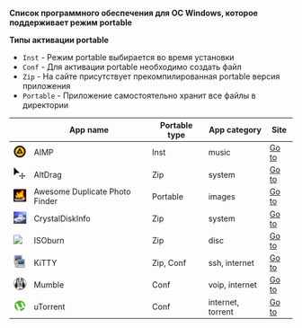 __Список программного обеспечения для ОС Windows, которое поддерживает режим portable__

__Типы активации portable__
- `Inst` - Режим portable выбирается во время установки
- `Conf` - Для активации portable необходимо создать файл
- `Zip` - На сайте присутствует прекомпилированная portable версия приложения
- `Portable` - Приложение самостоятельно хранит все файлы в директории

|   | App name | Portable type | App category | Site |
| - | -------- | ------------- | ------------ | ---- |
| ![](https://raw.githubusercontent.com/iiiypuk/portable-apps/master/aimp/icon.png) | AIMP | Inst | music | [Go to](http://aimp.ru/) |
| ![](https://raw.githubusercontent.com/iiiypuk/portable-apps/master/altdrag/icon.png) | AltDrag | Zip | system | [Go to](https://stefansundin.github.io/altdrag/) |
| ![](https://raw.githubusercontent.com/iiiypuk/portable-apps/master/adpf/icon.png) | Awesome Duplicate Photo Finder | Portable | images | [Go to](http://www.duplicate-finder.com/photo.html) |
| ![](https://raw.githubusercontent.com/iiiypuk/portable-apps/master/crystaldiskinfo/icon.png) | CrystalDiskInfo | Zip | system | [Go to](http://crystalmark.info/?lang=en) |
| ![](https://raw.githubusercontent.com/iiiypuk/portable-apps/master/isoburn/icon.png) | ISOburn | Zip | disc | [Go to](http://isoburn.org/) |
| ![](https://raw.githubusercontent.com/iiiypuk/portable-apps/master/kitty/icon.png) | KiTTY | Zip, Conf | ssh, internet | [Go to](http://www.9bis.net/kitty/) |
| ![](https://raw.githubusercontent.com/iiiypuk/portable-apps/master/mumble/icon.png) | Mumble | Conf | voip, internet | [Go to](http://mumble.info/) |
| ![](https://raw.githubusercontent.com/iiiypuk/portable-apps/master/utorrent/icon.png) | uTorrent | Conf | internet, torrent | [Go to](http://www.utorrent.com/) |
